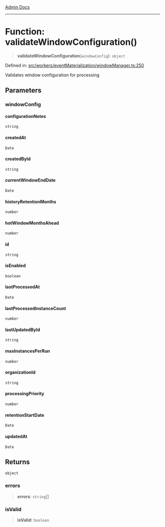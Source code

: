 [Admin Docs](/)

***

# Function: validateWindowConfiguration()

> **validateWindowConfiguration**(`windowConfig`): `object`

Defined in: [src/workers/eventMaterialization/windowManager.ts:250](https://github.com/gautam-divyanshu/talawa-api/blob/22f85ff86fcf5f38b53dcdb9fe90ab33ea32d944/src/workers/eventMaterialization/windowManager.ts#L250)

Validates window configuration for processing

## Parameters

### windowConfig

#### configurationNotes

`string`

#### createdAt

`Date`

#### createdById

`string`

#### currentWindowEndDate

`Date`

#### historyRetentionMonths

`number`

#### hotWindowMonthsAhead

`number`

#### id

`string`

#### isEnabled

`boolean`

#### lastProcessedAt

`Date`

#### lastProcessedInstanceCount

`number`

#### lastUpdatedById

`string`

#### maxInstancesPerRun

`number`

#### organizationId

`string`

#### processingPriority

`number`

#### retentionStartDate

`Date`

#### updatedAt

`Date`

## Returns

`object`

### errors

> **errors**: `string`[]

### isValid

> **isValid**: `boolean`
